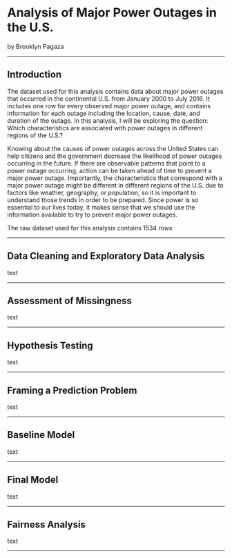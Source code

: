 # Analysis of Major Power Outages in the U.S.

by Brooklyn Pagaza

---

## Introduction

The dataset used for this analysis contains data about major power outages that occurred in the continental U.S. from January 2000 to July 2016. It includes one row for every observed major power outage, and contains information for each outage including the location, cause, date, and duration of the outage. In this analysis, I will be exploring the question: Which characteristics are associated with power outages in different regions of the U.S.?

Knowing about the causes of power outages across the United States can help citizens and the government decrease the likelihood of power outages occurring in the future. If there are observable patterns that point to a power outage occurring, action can be taken ahead of time to prevent a major power outage. Importantly, the characteristics that correspond with a major power outage might be different in different regions of the U.S. due to factors like weather, geography, or population, so it is important to understand those trends in order to be prepared. Since power is so essential to our lives today, it makes sense that we should use the information available to try to prevent major power outages.

The raw dataset used for this analysis contains 1534 rows

---

## Data Cleaning and Exploratory Data Analysis

text

---

## Assessment of Missingness

text

---

## Hypothesis Testing

text

---

## Framing a Prediction Problem

text

---

## Baseline Model

text

---

## Final Model

text

---

## Fairness Analysis

text

---
